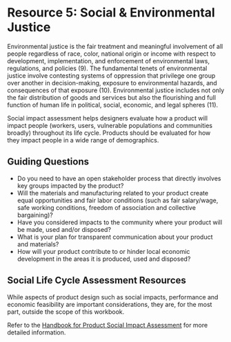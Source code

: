# Resource 5: Social & Environmental Justice

Environmental justice is the fair treatment and meaningful involvement of all people regardless of race, color, national origin or income with respect to development, implementation, and enforcement of environmental laws, regulations, and policies (9). The fundamental tenets of environmental justice involve contesting systems of oppression that privilege one group over another in decision-making, exposure to environmental hazards, and consequences of that exposure (10). Environmental justice includes not only the fair distribution of goods and services but also the flourishing and full function of human life in political, social, economic, and legal spheres (11). 

Social impact assessment helps designers evaluate how a product will impact people (workers, users, vulnerable populations and communities broadly) throughout its life cycle. Products should be evaluated for how they impact people in a wide range of demographics.

## Guiding Questions
- Do you need to have an open stakeholder process that directly involves key groups impacted by the product?
- Will the materials and manufacturing related to your product create equal opportunities and fair labor conditions (such as fair salary/wage, safe working conditions, freedom of association and collective bargaining)?
- Have you considered impacts to the community where your product will be made, used and/or disposed? 
- What is your plan for transparent communication about your product and materials? 
- How will your product contribute to or hinder local economic development in the areas it is produced, used and disposed? 

## Social Life Cycle Assessment Resources
While aspects of product design such as social impacts, performance and economic feasibility are important considerations, they are, for the most part, outside the scope of this workbook.

Refer to the [Handbook for Product Social Impact Assessment](https://product-social-impact-assessment.com/wp-content/uploads/2014/07/Handbook-for-Product-Social-Impact-Assessment-3.0.pdf) for more detailed information.